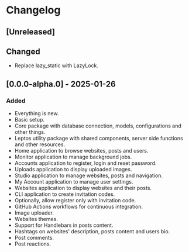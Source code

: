 # Changelog

## [Unreleased]

## Changed

- Replace lazy_static with LazyLock.

## [0.0.0-alpha.0] - 2025-01-26

### Added

- Everything is new.
- Basic setup.
- Core package with database connection, models, configurations and other things.
- Leptos utility package with shared components, server side functions and other resources.
- Home application to browse websites, posts and users.
- Monitor application to manage background jobs.
- Accounts application to register, login and reset password.
- Uploads application to display uploaded images.
- Studio application to manage websites, posts and navigation.
- My Account application to manage user settings.
- Websites application to display websites and their posts.
- CLI application to create invitation codes.
- Optionally, allow register only with invitation code.
- GitHub Actions workflows for continuous integration.
- Image uploader.
- Websites themes.
- Support for Handlebars in posts content.
- Hashtags on websites' description, posts content and users bio.
- Post comments.
- Post reactions.
